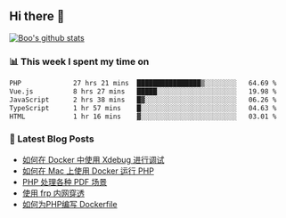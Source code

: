 ## Hi there 👋

[![Boo's github stats](https://github-readme-stats.vercel.app/api?username=0xAiKang)](https://github.com/anuraghazra/github-readme-stats)

<!-- [![Most Used Langs](https://github-readme-stats.vercel.app/api/top-langs/?username=0xAiKang)](https://github.com/anuraghazra/github-readme-stats) -->

### 📊 This week I spent my time on
<!--START_SECTION:waka-->

```txt
PHP             27 hrs 21 mins  ████████████████▒░░░░░░░░   64.69 %
Vue.js          8 hrs 27 mins   █████░░░░░░░░░░░░░░░░░░░░   19.98 %
JavaScript      2 hrs 38 mins   █▓░░░░░░░░░░░░░░░░░░░░░░░   06.26 %
TypeScript      1 hr 57 mins    █░░░░░░░░░░░░░░░░░░░░░░░░   04.63 %
HTML            1 hr 16 mins    ▓░░░░░░░░░░░░░░░░░░░░░░░░   03.01 %
```

<!--END_SECTION:waka-->

### 📕 Latest Blog Posts
<!-- BLOG-POST-LIST:START -->
- [如何在 Docker 中使用 Xdebug 进行调试](https://www.0x2beace.com/how-to-debug-with-xdebug-in-docker/)
- [如何在 Mac 上使用 Docker 运行 PHP](https://www.0x2beace.com/how-to-run-php-with-docker-on-mac/)
- [PHP 处理各种 PDF 场景](https://www.0x2beace.com/php-handles-various-pdf-scenarios/)
- [使用 frp 内网穿透](https://www.0x2beace.com/use-the-frp-intranet-to-penetrate/)
- [如何为PHP编写 Dockerfile](https://www.0x2beace.com/how-to-write-dockerfile-for-php/)
<!-- BLOG-POST-LIST:END -->

